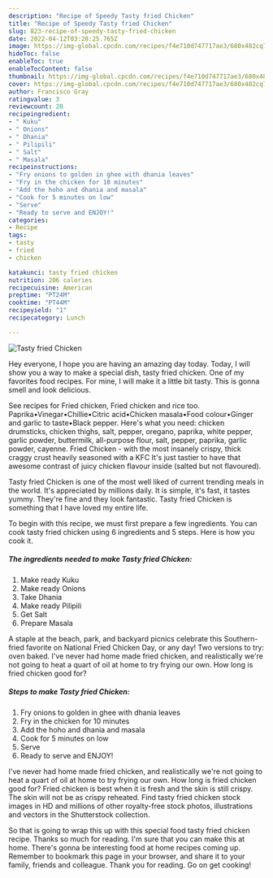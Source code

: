 ```yaml
---
description: "Recipe of Speedy Tasty fried Chicken"
title: "Recipe of Speedy Tasty fried Chicken"
slug: 823-recipe-of-speedy-tasty-fried-chicken
date: 2022-04-12T03:28:25.765Z
image: https://img-global.cpcdn.com/recipes/f4e710d747717ae3/680x482cq70/tasty-fried-chicken-recipe-main-photo.jpg
hideToc: false
enableToc: true
enableTocContent: false
thumbnail: https://img-global.cpcdn.com/recipes/f4e710d747717ae3/680x482cq70/tasty-fried-chicken-recipe-main-photo.jpg
cover: https://img-global.cpcdn.com/recipes/f4e710d747717ae3/680x482cq70/tasty-fried-chicken-recipe-main-photo.jpg
author: Francisco Gray
ratingvalue: 3
reviewcount: 20
recipeingredient:
- " Kuku"
- " Onions"
- " Dhania"
- " Pilipili"
- " Salt"
- " Masala"
recipeinstructions:
- "Fry onions to golden in ghee with dhania leaves"
- "Fry in the chicken for 10 minutes"
- "Add the hoho and dhania and masala"
- "Cook for 5 minutes on low"
- "Serve"
- "Ready to serve and ENJOY!"
categories:
- Recipe
tags:
- tasty
- fried
- chicken

katakunci: tasty fried chicken 
nutrition: 206 calories
recipecuisine: American
preptime: "PT24M"
cooktime: "PT44M"
recipeyield: "1"
recipecategory: Lunch

---
```



![Tasty fried Chicken](https://img-global.cpcdn.com/recipes/f4e710d747717ae3/680x482cq70/tasty-fried-chicken-recipe-main-photo.jpg)

Hey everyone, I hope you are having an amazing day today. Today, I will show you a way to make a special dish, tasty fried chicken. One of my favorites food recipes. For mine, I will make it a little bit tasty. This is gonna smell and look delicious.

See recipes for Fried chicken, Fried chicken and rice too. Paprika•Vinegar•Chillie•Citric acid•Chicken masala•Food colour•Ginger and garlic to taste•Black pepper. Here&#39;s what you need: chicken drumsticks, chicken thighs, salt, pepper, oregano, paprika, white pepper, garlic powder, buttermilk, all-purpose flour, salt, pepper, paprika, garlic powder, cayenne. Fried Chicken - with the most insanely crispy, thick craggy crust heavily seasoned with a KFC It&#39;s just tastier to have that awesome contrast of juicy chicken flavour inside (salted but not flavoured).

Tasty fried Chicken is one of the most well liked of current trending meals in the world. It's appreciated by millions daily. It is simple, it's fast, it tastes yummy. They're fine and they look fantastic. Tasty fried Chicken is something that I have loved my entire life.


To begin with this recipe, we must first prepare a few ingredients. You can cook tasty fried chicken using 6 ingredients and 5 steps. Here is how you cook it.

<!--inarticleads1-->

##### The ingredients needed to make Tasty fried Chicken:

1. Make ready  Kuku
1. Make ready  Onions
1. Take  Dhania
1. Make ready  Pilipili
1. Get  Salt
1. Prepare  Masala


A staple at the beach, park, and backyard picnics celebrate this Southern-fried favorite on National Fried Chicken Day, or any day! Two versions to try: oven baked. I&#39;ve never had home made fried chicken, and realistically we&#39;re not going to heat a quart of oil at home to try frying our own. How long is fried chicken good for? 

<!--inarticleads2-->

##### Steps to make Tasty fried Chicken:

1. Fry onions to golden in ghee with dhania leaves
1. Fry in the chicken for 10 minutes
1. Add the hoho and dhania and masala
1. Cook for 5 minutes on low
1. Serve
1. Ready to serve and ENJOY!

I&#39;ve never had home made fried chicken, and realistically we&#39;re not going to heat a quart of oil at home to try frying our own. How long is fried chicken good for? Fried chicken is best when it is fresh and the skin is still crispy. The skin will not be as crispy reheated. Find tasty fried chicken stock images in HD and millions of other royalty-free stock photos, illustrations and vectors in the Shutterstock collection. 

So that is going to wrap this up with this special food tasty fried chicken recipe. Thanks so much for reading. I'm sure that you can make this at home. There's gonna be interesting food at home recipes coming up. Remember to bookmark this page in your browser, and share it to your family, friends and colleague. Thank you for reading. Go on get cooking!
